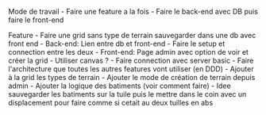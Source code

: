 Mode de travail
    - Faire une feature a la fois
        - Faire le back-end avec DB puis faire le front-end

Feature
    - Faire une grid sans type de terrain sauvegarder dans une db avec front end
        - Back-end: Lien entre db et front-end
            - Faire le setup et connection entre les deux
        - Front-end: Page admin avec option de voir et créer la grid
            - Utiliser canvas ?
            - Faire connection avec server basic
        - Faire l'architecture que toutes les autres features vont utiliser (en DDD)
    - Ajouter à la grid les types de terrain
    - Ajouter le mode de création de terrain depuis admin
    - Ajouter la logique des batiments (voir comment faire)
        - Idee sauvegarder les batiments sur la tuile puis le mettre dans le coin avec un displacement pour faire comme si cetait au deux tuilles en abs
